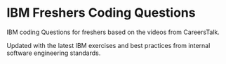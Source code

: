 # IBM Freshers Coding Questions

 IBM coding Questions for freshers based on the videos from CareersTalk.

Updated with the latest IBM exercises and best practices from internal software engineering standards.
